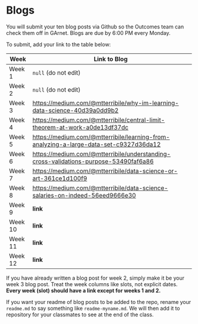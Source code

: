 # Blogs

You will submit your ten blog posts via Github so the Outcomes team can check them off in GArnet. Blogs are due by 6:00 PM every Monday.

To submit, add your link to the table below:

| Week          | Link to Blog 				 	|
| ------------- | ------------------------------|
| Week 1        | `null` (do not edit)			|
| Week 2        | `null` (do not edit)			|
| Week 3        | https://medium.com/@mtterribile/why-im-learning-data-science-40d39a0dd9b2     				|
| Week 4        |https://medium.com/@mtterribile/central-limit-theorem-at-work-a0de13df37dc   				|
| Week 5        |https://medium.com/@mtterribile/learning-from-analyzing-a-large-data-set-c9327d36da12   				|
| Week 6        | https://medium.com/@mtterribile/understanding-cross-validations-purpose-53490faf6a86				|
| Week 7        | https://medium.com/@mtterribile/data-science-or-art-361ce1d100f9					|
| Week 8        | https://medium.com/@mtterribile/data-science-salaries-on-indeed-56eed9666e30						|
| Week 9        | **link**						|
| Week 10       | **link**						|
| Week 11       | **link**						|
| Week 12       | **link**						|

If you have already written a blog post for week 2, simply make it be your week 3 blog post. Treat the week columns like slots, not explicit dates. **Every week (slot) should have a link except for weeks 1 and 2.**

If you want your readme of blog posts to be added to the repo, rename your `readme.md` to say something like `readme-myname.md`. We will then add it to repository for your classmates to see at the end of the class.
